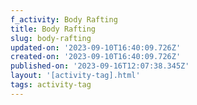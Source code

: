```yaml
---
f_activity: Body Rafting
title: Body Rafting
slug: body-rafting
updated-on: '2023-09-10T16:40:09.726Z'
created-on: '2023-09-10T16:40:09.726Z'
published-on: '2023-09-16T12:07:38.345Z'
layout: '[activity-tag].html'
tags: activity-tag
---
```



